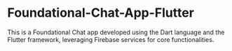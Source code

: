 # Foundational-Chat-App-Flutter
This is a Foundational Chat app developed using the Dart language and the Flutter framework, leveraging Firebase services for core functionalities.
